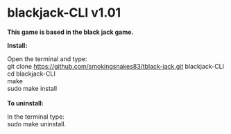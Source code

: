 # blackjack-CLI v1.01 
	
<b>This game is based in the black jack game.</b>

<b>Install:</b><br/>

Open the terminal and type:<br>
git clone https://github.com/smokingsnakes83/tblack-jack.git blackjack-CLI<br>
cd blackjack-CLI<br>
make<br>
sudo make install
<br><br>
<b>To uninstall:</b><br/>

In the terminal type:<br>
sudo make uninstall.
